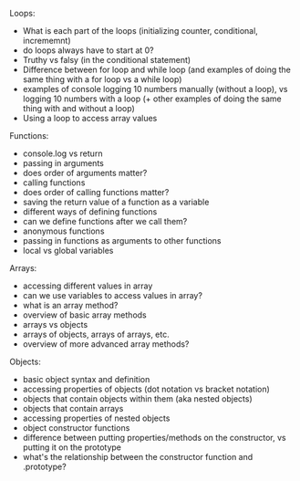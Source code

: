 Loops:
- What is each part of the loops (initializing counter, conditional, incrememnt)
- do loops always have to start at 0?
- Truthy vs falsy (in the conditional statement)
- Difference between for loop and while loop (and examples of doing the same thing with a for loop vs a while loop)
- examples of console logging 10 numbers manually (without a loop), vs logging 10 numbers with a loop (+ other examples of doing the same thing with and without a loop)
- Using a loop to access array values

Functions:
- console.log vs return
- passing in arguments 
- does order of arguments matter?
- calling functions
- does order of calling functions matter?
- saving the return value of a function as a variable
- different ways of defining functions
- can we define functions after we call them?
- anonymous functions
- passing in functions as arguments to other functions
- local vs global variables

Arrays:
- accessing different values in array
- can we use variables to access values in array?
- what is an array method?
- overview of basic array methods
- arrays vs objects
- arrays of objects, arrays of arrays, etc.
- overview of more advanced array methods?

Objects:
- basic object syntax and definition
- accessing properties of objects (dot notation vs bracket notation)
- objects that contain objects within them (aka nested objects)
- objects that contain arrays
- accessing properties of nested objects
- object constructor functions
- difference between putting properties/methods on the constructor, vs putting it on the prototype
- what's the relationship between the constructor function and .prototype?
